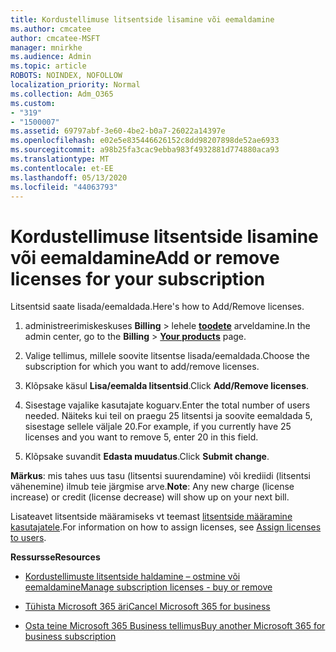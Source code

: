 ```yaml
---
title: Kordustellimuse litsentside lisamine või eemaldamine
ms.author: cmcatee
author: cmcatee-MSFT
manager: mnirkhe
ms.audience: Admin
ms.topic: article
ROBOTS: NOINDEX, NOFOLLOW
localization_priority: Normal
ms.collection: Adm_O365
ms.custom:
- "319"
- "1500007"
ms.assetid: 69797abf-3e60-4be2-b0a7-26022a14397e
ms.openlocfilehash: e02e5e835446626152c8dd98207898de52ae6933
ms.sourcegitcommit: a98b25fa3cac9ebba983f4932881d774880aca93
ms.translationtype: MT
ms.contentlocale: et-EE
ms.lasthandoff: 05/13/2020
ms.locfileid: "44063793"
---
```

# <a name="add-or-remove-licenses-for-your-subscription"></a><span data-ttu-id="b4a9a-102">Kordustellimuse litsentside lisamine või eemaldamine</span><span class="sxs-lookup"><span data-stu-id="b4a9a-102">Add or remove licenses for your subscription</span></span>

<span data-ttu-id="b4a9a-103">Litsentsid saate lisada/eemaldada.</span><span class="sxs-lookup"><span data-stu-id="b4a9a-103">Here's how to Add/Remove licenses.</span></span>
  
1. <span data-ttu-id="b4a9a-104">administreerimiskeskuses **Billing** \> lehele **[toodete](https://go.microsoft.com/fwlink/p/?linkid=842054)** arveldamine.</span><span class="sxs-lookup"><span data-stu-id="b4a9a-104">In the admin center, go to the **Billing** \> **[Your products](https://go.microsoft.com/fwlink/p/?linkid=842054)** page.</span></span>

2. <span data-ttu-id="b4a9a-105">Valige tellimus, millele soovite litsentse lisada/eemaldada.</span><span class="sxs-lookup"><span data-stu-id="b4a9a-105">Choose the subscription for which you want to add/remove licenses.</span></span>

3. <span data-ttu-id="b4a9a-106">Klõpsake käsul **Lisa/eemalda litsentsid**.</span><span class="sxs-lookup"><span data-stu-id="b4a9a-106">Click **Add/Remove licenses**.</span></span>

4. <span data-ttu-id="b4a9a-107">Sisestage vajalike kasutajate koguarv.</span><span class="sxs-lookup"><span data-stu-id="b4a9a-107">Enter the total number of users needed.</span></span> <span data-ttu-id="b4a9a-108">Näiteks kui teil on praegu 25 litsentsi ja soovite eemaldada 5, sisestage sellele väljale 20.</span><span class="sxs-lookup"><span data-stu-id="b4a9a-108">For example, if you currently have 25 licenses and you want to remove 5, enter 20 in this field.</span></span>

5. <span data-ttu-id="b4a9a-109">Klõpsake suvandit **Edasta muudatus**.</span><span class="sxs-lookup"><span data-stu-id="b4a9a-109">Click **Submit change**.</span></span>

<span data-ttu-id="b4a9a-110">**Märkus**: mis tahes uus tasu (litsentsi suurendamine) või krediidi (litsentsi vähenemine) ilmub teie järgmise arve.</span><span class="sxs-lookup"><span data-stu-id="b4a9a-110">**Note**: Any new charge (license increase) or credit (license decrease) will show up on your next bill.</span></span>

<span data-ttu-id="b4a9a-111">Lisateavet litsentside määramiseks vt teemast [litsentside määramine kasutajatele](https://docs.microsoft.com/microsoft-365/admin/manage/assign-licenses-to-users).</span><span class="sxs-lookup"><span data-stu-id="b4a9a-111">For information on how to assign licenses, see [Assign licenses to users](https://docs.microsoft.com/microsoft-365/admin/manage/assign-licenses-to-users).</span></span>

<span data-ttu-id="b4a9a-112">**Ressursse**</span><span class="sxs-lookup"><span data-stu-id="b4a9a-112">**Resources**</span></span>
  
- [<span data-ttu-id="b4a9a-113">Kordustellimuste litsentside haldamine – ostmine või eemaldamine</span><span class="sxs-lookup"><span data-stu-id="b4a9a-113">Manage subscription licenses - buy or remove</span></span>](https://docs.microsoft.com/microsoft-365/commerce/licenses/buy-licenses)

- [<span data-ttu-id="b4a9a-114">Tühista Microsoft 365 äri</span><span class="sxs-lookup"><span data-stu-id="b4a9a-114">Cancel Microsoft 365 for business</span></span>](https://support.office.com/article/Cancel-Office-365-for-business-b1bc0bef-4608-4601-813a-cdd9f746709a)

- [<span data-ttu-id="b4a9a-115">Osta teine Microsoft 365 Business tellimus</span><span class="sxs-lookup"><span data-stu-id="b4a9a-115">Buy another Microsoft 365 for business subscription</span></span>](https://support.office.com/article/Buy-another-Office-365-for-business-subscription-fab3b86c-3359-4042-8692-5d4dc7550b7c)
